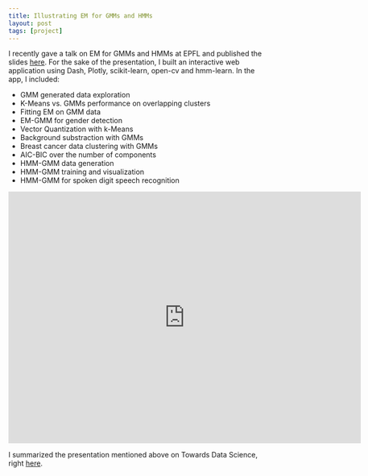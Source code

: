 ```yaml
---
title: Illustrating EM for GMMs and HMMs
layout: post
tags: [project]
---
```


I recently gave a talk on EM for GMMs and HMMs at EPFL and published the slides [here](https://maelfabien.github.io/machinelearning/GMM/). For the sake of the presentation, I built an interactive web application using Dash, Plotly, scikit-learn, open-cv and hmm-learn. In the app, I included:
- GMM generated data exploration
- K-Means vs. GMMs performance on overlapping clusters
- Fitting EM on GMM data
- EM-GMM for gender detection
- Vector Quantization with k-Means
- Background substraction with GMMs
- Breast cancer data clustering with GMMs
- AIC-BIC over the number of components
- HMM-GMM data generation
- HMM-GMM training and visualization
- HMM-GMM for spoken digit speech recognition

<iframe width="700" height="500" src="https://www.youtube.com/embed/hxr-UijYbpk" frameborder="0" allow="accelerometer; autoplay; encrypted-media; gyroscope; picture-in-picture" allowfullscreen></iframe>

<br>

I summarized the presentation mentioned above on Towards Data Science, right [here](https://towardsdatascience.com/expectation-maximization-for-gmms-explained-5636161577ca).

